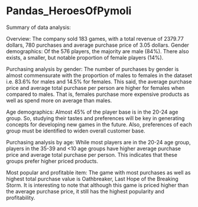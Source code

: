 # Pandas_HeroesOfPymoli

Summary of data analysis:


Overview: The company sold 183 games, with a total revenue of 2379.77 dollars, 780 purchases and average purchase price of 3.05 dollars.
Gender demographics: Of the 576 players, the majority are male (84%). There also exists, a smaller, but notable proportion of female players (14%).


Purchasing analysis by gender: The number of purchases by gender is almost commensurate with the proportion of males to females in the dataset i.e. 83.6% for males and 14.5% for females. This said, the average purchase price and average total purchase per person are higher for females when compared to males. That is, females purchase more expensive products as well as spend more on average than males.


Age demographics: Almost 45% of the player base is in the 20-24 age group. So, studying their tastes and preferences will be key in generating concepts for developing new games in the future. Also, preferences of each group must be identified to widen overall customer base.


Purchasing analysis by age: While most players are in the 20-24 age group, players in the 35-39 and <10 age groups have higher average purchase price and average total purchase per person. This indicates that these groups prefer higher priced products.


Most popular and profitable item: The game with most purchases as well as highest total purchase value is Oathbreaker, Last Hope of the Breaking Storm. It is interesting to note that although this game is priced higher than the average purchase price, it still has the highest popularity and profitability.
